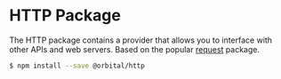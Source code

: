 # HTTP Package

<type-card type="package"></type-card>

The HTTP package contains a provider that allows you to interface with other APIs and web servers. Based on the popular [request](https://www.npmjs.com/package/request) package.

```sh
$ npm install --save @orbital/http
```